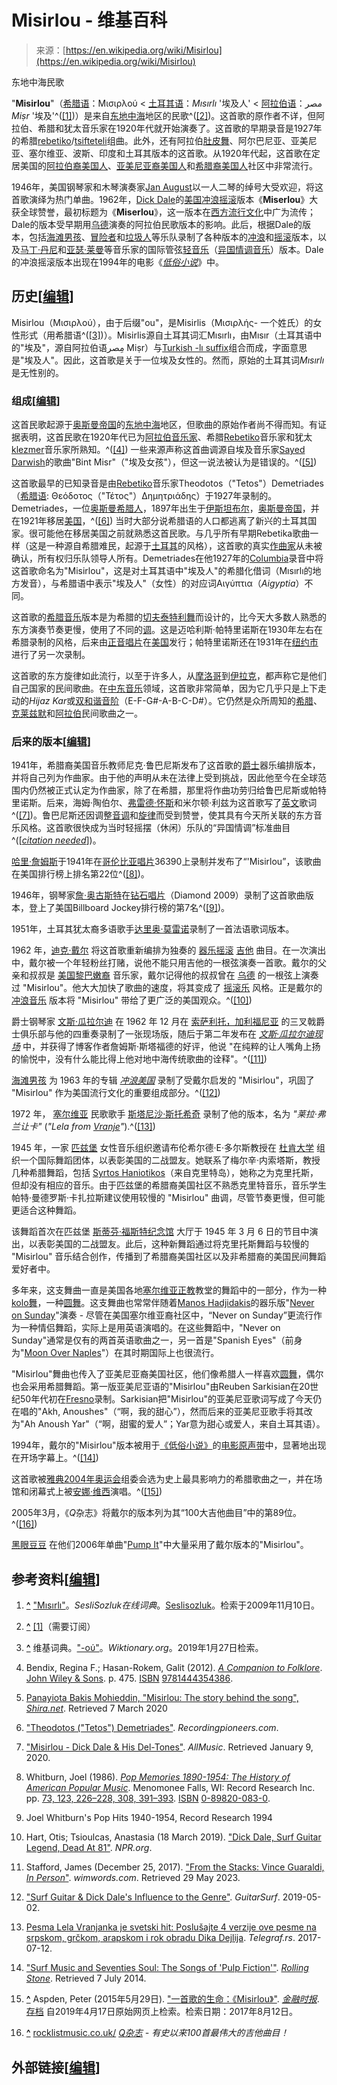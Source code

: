 <!--yml

类别：未分类

日期：2024-05-27 15:01:01

-->

# Misirlou - 维基百科

> 来源：[https://en.wikipedia.org/wiki/Misirlou](https://en.wikipedia.org/wiki/Misirlou)

东地中海民歌

"**Misirlou**"（[希腊语](/wiki/Greek_language "Greek language")：Μισιρλού < [土耳其语](/wiki/Turkish_language "Turkish language")：*Mısırlı* '埃及人' < [阿拉伯语](/wiki/Arabic_language "Arabic language")：مصر *Miṣr* '埃及'^([[1]](#cite_note-1))）是来自[东地中海](/wiki/Eastern_Mediterranean "Eastern Mediterranean")地区的民歌^([[2]](#cite_note-2))。这首歌的原作者不详，但阿拉伯、希腊和犹太音乐家在1920年代就开始演奏了。这首歌的早期录音是1927年的希腊[rebetiko](/wiki/Rebetiko "Rebetiko")/[tsifteteli](/wiki/Tsifteteli "Tsifteteli")组曲。此外，还有阿拉伯[肚皮舞](/wiki/Belly_dance "Belly dance")、阿尔巴尼亚、亚美尼亚、塞尔维亚、波斯、印度和土耳其版本的这首歌。从1920年代起，这首歌在定居美国的[阿拉伯裔美国人](/wiki/Arab_American "Arab American")、[亚美尼亚裔美国人](/wiki/Armenian_American "Armenian American")和[希腊裔美国人](/wiki/Greek_American "Greek American")社区中非常流行。

1946年，美国钢琴家和木琴演奏家[Jan August](/wiki/Jan_August "Jan August")以一人二琴的绰号大受欢迎，将这首歌演绎为热门单曲。1962年，[Dick Dale](/wiki/Dick_Dale "Dick Dale")的[美国](/wiki/Music_of_the_United_States "Music of the United States")[冲浪摇滚](/wiki/Surf_music "Surf music")版本《**Miserlou**》大获全球赞誉，最初标题为《**Miserlou**》，这一版本在[西方](/wiki/Western_world "Western world")[流行文化](/wiki/Popular_culture "Popular culture")中广为流传；Dale的版本受早期用[乌德](/wiki/Oud "Oud")演奏的阿拉伯民歌版本的影响。此后，根据Dale的版本，包括[海滩男孩](/wiki/The_Beach_Boys "The Beach Boys")、[冒险者](/wiki/The_Ventures "The Ventures")和[垃圾人](/wiki/The_Trashmen "The Trashmen")等乐队录制了各种版本的[冲浪](/wiki/Rock_music "Rock music")和[摇滚](/wiki/Rock_music "Rock music")版本，以及[马丁·丹尼](/wiki/Martin_Denny "Martin Denny")和[亚瑟·莱曼](/wiki/Arthur_Lyman "Arthur Lyman")等音乐家的国际管弦[轻音乐](/wiki/Easy_listening "Easy listening")（[异国情调音乐](/wiki/Exotica "Exotica")）版本。Dale的冲浪摇滚版本出现在1994年的电影《*[低俗小说](/wiki/Pulp_Fiction "Pulp Fiction")*》中。

## 历史[[编辑](/w/index.php?title=Misirlou&action=edit&section=1 "Edit section: History")]

Misirlou（Μισιρλού），由于后缀"ou"，是Misirlis（Μισιρλής- 一个姓氏）的女性形式（用希腊语^([[3]](#cite_note-3))）。Misirlis源自土耳其词汇Mısırlı，由Mısır（土耳其语中的"埃及"，源自阿拉伯语مِصر‎ Miṣr）与[Turkish -lı suffix](/wiki/Turkish_vocabulary#Adjectives_from_nouns "Turkish vocabulary")组合而成，字面意思是"埃及人"。因此，这首歌是关于一位埃及女性的。然而，原始的土耳其词*Mısırlı*是无性别的。

### 组成[[编辑](/w/index.php?title=Misirlou&action=edit&section=3 "Edit section: Composition")]

这首民歌起源于[奥斯曼帝国](/wiki/Ottoman_Empire "Ottoman Empire")的[东地中海](/wiki/Eastern_Mediterranean "Eastern Mediterranean")地区，但歌曲的原始作者尚不得而知。有证据表明，这首民歌在1920年代已为[阿拉伯音乐家](/wiki/Arabic_music "Arabic music")、希腊[Rebetiko](/wiki/Rebetiko "Rebetiko")音乐家和犹太[klezmer](/wiki/Klezmer "Klezmer")音乐家所熟知。^([[4]](#cite_note-4)) 一些来源声称这首曲调源自埃及音乐家[Sayed Darwish](/wiki/Sayed_Darwish "Sayed Darwish")的歌曲"Bint Misr"（"埃及女孩"），但这一说法被认为是错误的。^([[5]](#cite_note-5))

这首歌最早的已知录音是由[Rebetiko](/wiki/Rebetiko "Rebetiko")音乐家Theodotos（"Tetos"）Demetriades（[希腊语](/wiki/Greek_language "Greek language"): Θεόδοτος（"Τέτος"）Δημητριάδης）于1927年录制的。Demetriades，一位[奥斯曼希腊人](/wiki/Ottoman_Greeks "Ottoman Greeks")，1897年出生于[伊斯坦布尔](/wiki/Istanbul "Istanbul")，[奥斯曼帝国](/wiki/Ottoman_Empire "Ottoman Empire")，并在1921年移居[美国](/wiki/United_States "United States")，^([[6]](#cite_note-tetos-6)) 当时大部分说希腊语的人口都逃离了新兴的土耳其国家。很可能他在移居美国之前就熟悉这首民歌。与几乎所有早期Rebetika歌曲一样（这是一种源自希腊难民，起源于[土耳其](/wiki/Turkey "Turkey")的风格），这首歌的真实[作曲家](/wiki/Composer "Composer")从未被确认，所有权归乐队领导人所有。Demetriades在他1927年的[Columbia](/wiki/Columbia_Records "Columbia Records")录音中将这首歌命名为"Misirlou"，这是对土耳其语中"埃及人"的希腊化借词（Mısırlı的地方发音），与希腊语中表示"埃及人"（女性）的对应词Αιγύπτια（*Aigyptia*）不同。

这首歌的[希腊音乐](/wiki/Rebetiko "Rebetiko")版本是为希腊的[切夫泰特利舞](/wiki/Tsifteteli "切夫泰特利舞")而设计的，比今天大多数人熟悉的东方演奏节奏更慢，使用了不同的[调](/wiki/Key_(music) "调")。这是迈哈利斯·帕特里诺斯在1930年左右在希腊录制的风格，后来由[正音唱片](/wiki/Orthophonic "正音唱片")在[美国](/wiki/United_States "美国")发行；帕特里诺斯还在1931年在[纽约市](/wiki/New_York_City "纽约市")进行了另一次录制。

这首歌的东方旋律如此流行，以至于许多人，从[摩洛哥](/wiki/Morocco "摩洛哥")到[伊拉克](/wiki/Iraq "伊拉克")，都声称它是他们自己国家的民间歌曲。在[中东音乐](/wiki/Middle_Eastern_music "中东音乐")领域，这首歌非常简单，因为它几乎只是上下走动的*Hijaz Kar*或[双和谐音阶](/wiki/Double_harmonic_scale "双和谐音阶")（E-F-G#-A-B-C-D#）。它仍然是众所周知的[希腊](/wiki/Greece "希腊")、[克莱兹默](/wiki/Klezmer "克莱兹默")和[阿拉伯](/wiki/Arab "阿拉伯")民间歌曲之一。

### 后来的版本[[编辑](/w/index.php?title=Misirlou&action=edit&section=4 "编辑章节：后来的版本")]

1941年，希腊裔美国音乐教师尼克·鲁巴尼斯发布了这首歌的[爵士](/wiki/Jazz "爵士")器乐编排版本，并将自己列为作曲家。由于他的声明从未在法律上受到挑战，因此他至今在全球范围内仍然被正式认定为作曲家，除了在希腊，那里将作曲功劳归给鲁巴尼斯或帕特里诺斯。后来，海姆·陶伯尔、[弗雷德·怀斯](/wiki/Fred_Wise_(songwriter) "弗雷德·怀斯 (词曲作者)")和米尔顿·利兹为这首歌写了[英文](/wiki/English_language "英文")歌词^([[7]](#cite_note-7))。鲁巴尼斯还因调整[音调](/wiki/Musical_tuning "音调")和[旋律](/wiki/Melody "旋律")而受到赞誉，使其具有今天所关联的东方音乐风格。这首歌很快成为当时轻摇摆（休闲）乐队的“异国情调”标准曲目^([*[citation needed](/wiki/Wikipedia:Citation_needed "Wikipedia:Citation_needed")*])。

[哈里·詹姆斯](/wiki/Harry_James "哈里·詹姆斯")于1941年在[哥伦比亚唱片](/wiki/Columbia_Records "哥伦比亚唱片")36390上录制并发布了“'Misirlou”，该歌曲在美国排行榜上排名第22位^([[8]](#cite_note-Whitburn-8))。

1946年，钢琴家[詹·奥古斯特](/wiki/Jan_August "詹·奥古斯特")在[钻石唱片](/wiki/Diamond_Records "钻石唱片")（Diamond 2009）录制了这首歌曲版本，登上了美国Billboard Jockey排行榜的第7名^([[9]](#cite_note-9))。

1951年，土耳其犹太裔多语歌手[达里奥·莫雷诺](/wiki/Dar%C3%ADo_Moreno "达里奥·莫雷诺")录制了一首法语歌词版本。

1962 年，[迪克·戴尔](/wiki/Dick_Dale "Dick Dale") 将这首歌重新编排为独奏的 [器乐摇滚](/wiki/Instrumental_rock "Instrumental rock") [吉他](/wiki/Guitar "Guitar") 曲目。在一次演出中，戴尔被一个年轻粉丝打赌，说他不能只用吉他的一根弦演奏一首歌。戴尔的父亲和叔叔是 [美国黎巴嫩裔](/wiki/Lebanese_American "Lebanese American") 音乐家，戴尔记得他的叔叔曾在 [乌德](/wiki/Oud "Oud") 的一根弦上演奏过 "Misirlou"。他大大加快了歌曲的速度，将其变成了 [摇滚乐](/wiki/Rock_and_roll "Rock and roll") 风格。正是戴尔的 [冲浪音乐](/wiki/Surf_music "Surf music") 版本将 "Misirlou" 带给了更广泛的美国观众。^([[10]](#cite_note-10))

爵士钢琴家 [文斯·瓜拉尔迪](/wiki/Vince_Guaraldi "Vince Guaraldi") 在 1962 年 12 月在 [索萨利托，加利福尼亚](/wiki/Sausalito,_California "Sausalito, California") 的三叉戟爵士俱乐部与他的四重奏录制了一张现场版，随后于第二年发布在 *[文斯·瓜拉尔迪现场](/wiki/In_Person_(Vince_Guaraldi_album) "In Person (Vince Guaraldi album)")* 中，并获得了博客作者詹姆斯·斯塔福德的好评，他说 "在纯粹的让人嘴角上扬的愉悦中，没有什么能比得上他对地中海传统歌曲的诠释"。^([[11]](#cite_note-11))

[海滩男孩](/wiki/The_Beach_Boys "The Beach Boys") 为 1963 年的专辑 *[冲浪美国](/wiki/Surfin%27_U.S.A._(album) "Surfin' U.S.A. (album)")* 录制了受戴尔启发的 "Misirlou"，巩固了 "Misirlou" 作为美国流行文化的重要组成部分。^([[12]](#cite_note-12))

1972 年， [塞尔维亚](/wiki/Serbia "Serbia") 民歌歌手 [斯塔尼沙·斯托希奇](/wiki/Stani%C5%A1a_Sto%C5%A1i%C4%87 "Staniša Stošić") 录制了他的版本，名为 *"莱拉·弗兰让卡"* (*"Lela from [Vranje](/wiki/Vranje "Vranje")"*).^([[13]](#cite_note-13))

1945 年，一家 [匹兹堡](/wiki/Pittsburgh "Pittsburgh") 女性音乐组织邀请布伦希尔德·E·多尔斯教授在 [杜肯大学](/wiki/Duquesne_University "Duquesne University") 组织一个国际舞蹈团体，以表彰美国的二战盟友。她联系了梅尔辛·内索塔斯，教授几种希腊舞蹈，包括 [Syrtos Haniotikos](/wiki/Syrtos#Syrtos_Chaniotikos "Syrtos")（来自克里特岛），她称之为克里托斯，但却没有相应的音乐。由于匹兹堡的希腊裔美国社区不熟悉克里特音乐，音乐学生帕特·曼德罗斯·卡扎拉斯建议使用较慢的 "Misirlou" 曲调，尽管节奏更慢，但可能更适合这种舞蹈。

该舞蹈首次在匹兹堡 [斯蒂芬·福斯特纪念馆](/wiki/Stephen_Foster_Memorial "Stephen Foster Memorial") 大厅于 1945 年 3 月 6 日的节目中演出，以表彰美国的二战盟友。此后，这种新舞蹈通过将克里托斯舞蹈与较慢的 "Misirlou" 音乐结合创作，传播到了希腊裔美国社区以及非希腊裔的美国民间舞蹈爱好者中。

多年来，这支舞曲一直是美国各地[塞尔维亚正教](/wiki/Serbian_Orthodox "Serbian Orthodox")教堂的舞蹈中的一部分，作为一种[kolo舞](/wiki/Kolo_(dance) "Kolo (dance)")，一种[圆舞](/wiki/Circle_dance "Circle dance")。这支舞曲也常常伴随着[Manos Hadjidakis](/wiki/Manos_Hadjidakis "Manos Hadjidakis")的器乐版"[Never on Sunday](/wiki/Never_on_Sunday_(song) "Never on Sunday (song)")"演奏 - 尽管在美国塞尔维亚裔社区中，“Never on Sunday”更流行作为一种情侣舞蹈，实际上是用英语演唱的。在这些舞蹈中，"Never on Sunday"通常是仅有的两首英语歌曲之一，另一首是"Spanish Eyes"（前身为"[Moon Over Naples](/wiki/Moon_Over_Naples "Moon Over Naples")"）在其时期国际上也很流行。

"Misirlou"舞曲也传入了亚美尼亚裔美国社区，他们像希腊人一样喜欢[圆舞](/wiki/Circle_dance "Circle dance")，偶尔也会采用希腊舞蹈。第一版亚美尼亚语的"Misirlou"由Reuben Sarkisian在20世纪50年代初在[Fresno](/wiki/Fresno,_California "Fresno, California")录制。Sarkisian把"Misirlou"的亚美尼亚歌词写成了今天仍在唱的"Akh, Anoushes"（“啊，我的甜心”），然而后来的亚美尼亚歌手将其改为"Ah Anoush Yar"（“啊，甜蜜的爱人”；Yar意为甜心或爱人，来自土耳其语）。

1994年，戴尔的"Misirlou"版本被用于[《低俗小说》](/wiki/Pulp_Fiction_(soundtrack) "Pulp Fiction (soundtrack)")的[电影原声带](/wiki/Motion_picture "Motion picture")中，显著地出现在开场字幕上。^([[14]](#cite_note-14))

这首歌被[雅典2004年奥运会](/wiki/Athens_2004_Olympics "Athens 2004 Olympics")组委会选为史上最具影响力的希腊歌曲之一，并在场馆和闭幕式上被[安娜·维西](/wiki/Anna_Vissi "Anna Vissi")演唱。^([[15]](#cite_note-15))

2005年3月，《*Q*杂志》将戴尔的版本列为其“100大吉他曲目”中的第89位。^([[16]](#cite_note-16))

[黑眼豆豆](/wiki/Black_Eyed_Peas "Black Eyed Peas") 在他们2006年单曲"[Pump It](/wiki/Pump_It "Pump It")"中大量采用了戴尔版本的"Misirlou"。

## 参考资料[[编辑](/w/index.php?title=Misirlou&action=edit&section=7 "编辑段落：参考资料")]

1.  **[^](#cite_ref-1)** ["Mısırlı"](http://seslisozluk.com/?word=M%C4%B1s%C4%B1rl%C4%B1&sbT=Search&ssQBy=0)。*SesliSozluk在线词典*。[Seslisozluk](/wiki/Seslisozluk "Seslisozluk")。检索于2009年11月10日。

1.  **[^](#cite_ref-2)** [[1]](https://www.ft.com/content/b80c0a32-048c-11e5-adaf-00144feabdc0)（需要订阅）

1.  **[^](#cite_ref-3)** 维基词典。["-ού"](https://en.wiktionary.org/wiki/-%CE%BF%CF%8D)。*Wiktionary.org*。2019年1月27日检索。

1.  Bendix, Regina F.; Hasan-Rokem, Galit (2012). [*A Companion to Folklore*](https://books.google.com/books?id=alPZSonZjaMC&pg=PA475). [John Wiley & Sons](/wiki/John_Wiley_%26_Sons "John Wiley & Sons"). p. 475\. [ISBN](/wiki/ISBN_(identifier) "ISBN (identifier)") [<bdi>9781444354386</bdi>](/wiki/Special:BookSources/9781444354386 "Special:BookSources/9781444354386").

1.  [Panayiota Bakis Mohieddin, "Misirlou: The story behind the song", *Shira.net*](http://www.shira.net/music/misirlou-story.htm). Retrieved 7 March 2020

1.  ["Theodotos ("Tetos") Demetriades"](http://www.recordingpioneers.com/RP_DEMETRIADES1.html). *Recordingpioneers.com*.

1.  ["Misirlou - Dick Dale & His Del-Tones"](https://www.allmusic.com/song/misirlou-mt0004577866). *AllMusic*. Retrieved January 9, 2020.

1.  Whitburn, Joel (1986). [*Pop Memories 1890-1954: The History of American Popular Music*](https://archive.org/details/joelwpopmemories00whit/page/73). Menomonee Falls, WI: Record Research Inc. pp. [73, 123, 226–228, 308, 391–393](https://archive.org/details/joelwpopmemories00whit/page/73). [ISBN](/wiki/ISBN_(identifier) "ISBN (identifier)") [<bdi>0-89820-083-0</bdi>](/wiki/Special:BookSources/0-89820-083-0 "Special:BookSources/0-89820-083-0").

1.  Joel Whitburn's Pop Hits 1940-1954, Record Research 1994

1.  Hart, Otis; Tsioulcas, Anastasia (18 March 2019). ["Dick Dale, Surf Guitar Legend, Dead At 81"](https://www.npr.org/2019/03/18/704329806/dick-dale-surf-guitar-legend-dead-at-81). *NPR.org*.

1.  Stafford, James (December 25, 2017). ["From the Stacks: Vince Guaraldi, *In Person*"](https://wimwords.com/2017/12/25/from-the-stacks-vince-guaraldi-in-person/amp/). *wimwords.com*. Retrieved 29 May 2023.

1.  ["Surf Guitar & Dick Dale's Influence to the Genre"](https://guitarsurf.com/article/surf-guitar-dick-dales-influence-to-the-genre/). *GuitarSurf*. 2019-05-02.

1.  [Pesma Lela Vranjanka je svetski hit: Poslušajte 4 verzije ove pesme na srpskom, grčkom, arapskom i rok obradu Dika Dejlija](https://www.telegraf.rs/vesti/kultura/2917745-pesma-lela-vranjanka-je-svetski-hit-poslusajte-4-verzije-ove-pesme-na-srpskom-grckom-arapskom-i-rok-obradu-dika-dejlija-video). *Telegraf.rs*. 2017-07-12.

1.  ["Surf Music and Seventies Soul: The Songs of 'Pulp Fiction'"](https://www.rollingstone.com/movies/pictures/surf-music-and-seventies-soul-the-songs-of-pulp-fiction-20140521/dick-dale-and-his-del-tones-misirlou-0612918). *[Rolling Stone](/wiki/Rolling_Stone "Rolling Stone")*. Retrieved 7 July 2014.

1.  **[^](#cite_ref-15)** Aspden, Peter (2015年5月29日). ["一首歌的生命：《Misirlou》"](https://www.ft.com/content/b80c0a32-048c-11e5-adaf-00144feabdc0). *[金融时报](/wiki/Financial_Times "Financial Times")*. [存档](https://archive.today/20190417045416/https://www.ft.com/content/b80c0a32-048c-11e5-adaf-00144feabdc0) 自2019年4月17日原始网页上检索。检索日期：2017年8月12日。

1.  **[^](#cite_ref-16)** [rocklistmusic.co.uk/](http://www.rocklistmusic.co.uk/qlistspage3.htm) *[Q杂志](/wiki/Q_magazine "Q magazine") - 有史以来100首最伟大的吉他曲目！*

## 外部链接[[编辑](/w/index.php?title=Misirlou&action=edit&section=8 "编辑本节：外部链接")]
